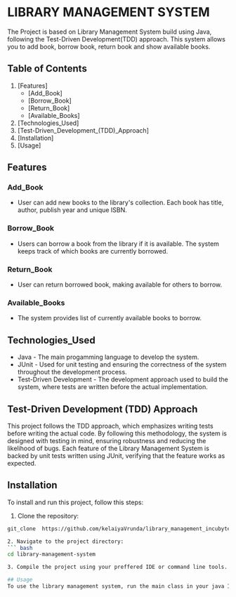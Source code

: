 # LIBRARY MANAGEMENT SYSTEM
The Project is based on Library Management System build using Java, following the Test-Driven Development(TDD) approach. This system allows you to add book, borrow book, return book and show available books.

## Table of Contents


1. [Features]
    - [Add_Book]
    - [Borrow_Book]
    - [Return_Book]
    - [Available_Books]
2. [Technologies_Used]
3. [Test-Driven_Development_(TDD)_Approach]
4. [Installation]
5. [Usage]

## Features

### Add_Book
- User can add new books to the library's collection. Each book has title, author, publish year and unique ISBN.

### Borrow_Book
- Users can borrow a book from the library if it is available. The system keeps track of which books are currently borrowed.

### Return_Book
- User can return borrowed book, making available for others to borrow.

### Available_Books
- The system provides list of currently available books to borrow.

## Technologies_Used

- Java - The main progamming language to develop the system.
- JUnit - Used for unit testing and ensuring the correctness of the system throughout the development process.
- Test-Driven Development - The development approach used to build the system, where tests are written before the actual implementation.

## Test-Driven Development (TDD) Approach 

This project follows the TDD approach, which emphasizes writing tests before writing the actual code. By following this methodology, the system is designed with testing in mind, ensuring robustness and reducing the likelihood of bugs. Each feature of the Library Management System is backed by unit tests written using JUnit, verifying that the feature works as expected.

## Installation

To install and run this project, follow this steps:

1. Clone the repository:
``` bash
git_clone  https://github.com/kelaiyaVrunda/library_management_incubyte.git

2. Navigate to the project directory:
``` bash
cd library-management-system

3. Compile the project using your preffered IDE or command line tools.

## Usage
To use the library management system, run the main class in your java IDE or command line. You can interact with the system through the console to add, borrow, return, and view available books.
